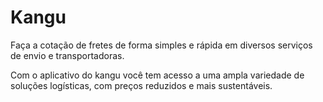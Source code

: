 # Kangu

Faça a cotação de fretes de forma simples e rápida em diversos serviços de envio e transportadoras.

Com o aplicativo do kangu você tem acesso a uma ampla variedade de soluções logísticas, com preços reduzidos e mais sustentáveis.
